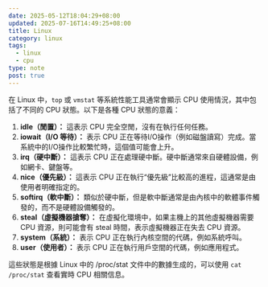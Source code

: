 ```yaml
---
date: 2025-05-12T18:04:29+08:00
updated: 2025-07-16T14:49:25+08:00
title: Linux
category: linux
tags:
  - linux
  - cpu
type: note
post: true
---
```


在 Linux 中，`top` 或 `vmstat` 等系統性能工具通常會顯示 CPU 使用情況，其中包括了不同的 CPU 狀態。以下是各種 CPU 狀態的意義：

1. **idle（閒置）：** 這表示 CPU 完全空閒，沒有在執行任何任務。
2. **iowait（I/O 等待）：** 表示 CPU 正在等待I/O操作（例如磁盤讀寫）完成。當系統中的I/O操作比較繁忙時，這個值可能會上升。
3. **irq（硬中斷）：** 這表示 CPU 正在處理硬中斷。硬中斷通常來自硬體設備，例如網卡、鍵盤等。
4. **nice（優先級）：** 這表示 CPU 正在執行“優先級”比較高的進程，這通常是由使用者明確指定的。
5. **softirq（軟中斷）：** 類似於硬中斷，但是軟中斷通常是由內核中的軟體事件觸發的，而不是硬體設備觸發的。
6. **steal（虛擬機器搶奪）：** 在虛擬化環境中，如果主機上的其他虛擬機器需要 CPU 資源，則可能會有 steal 時間，表示虛擬機器正在失去 CPU 資源。
7. **system（系統）：** 表示 CPU 正在執行內核空間的代碼，例如系統呼叫。
8. **user（使用者）：** 表示 CPU 正在執行用戶空間的代碼，例如應用程式。

這些狀態是根據 Linux 中的 /proc/stat 文件中的數據生成的，可以使用 `cat /proc/stat` 查看實時 CPU 相關信息。